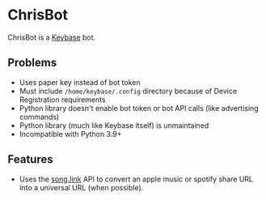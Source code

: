 # ChrisBot

ChrisBot is a [Keybase](https://keybase.io) bot.

## Problems

- Uses paper key instead of bot token
- Must include `/home/keybase/.config` directory because of Device Registration requirements
- Python library doesn't enable bot token or bot API calls (like advertising commands)
- Python library (much like Keybase itself) is unmaintained
- Incompatible with Python 3.9+

## Features

- Uses the [song.link](https://song.link) API to convert an apple music or spotify share URL into a universal
  URL (when possible).
